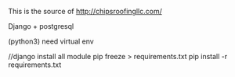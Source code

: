 This is the source of http://chipsroofingllc.com/

Django + postgresql

(python3)
need virtual env


//django install all module
pip freeze > requirements.txt
pip install -r requirements.txt

